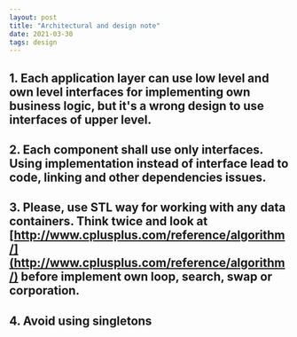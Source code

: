 ```yaml
---
layout: post
title: "Architectural and design note"
date: 2021-03-30
tags: design
---
```


## 1. Each application layer can use low level and own level interfaces for implementing own business logic, but it's a wrong design to use interfaces of upper level.

## 2. Each component shall use only interfaces. Using implementation instead of interface lead to code, linking and other dependencies issues.

## 3. Please, use STL way for working with any data containers. Think twice and look at [http://www.cplusplus.com/reference/algorithm/](http://www.cplusplus.com/reference/algorithm/) before implement own loop, search, swap or corporation.

## 4. Avoid using singletons
